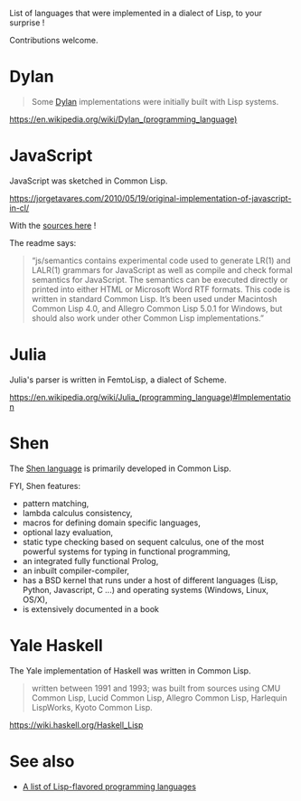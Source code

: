 List of languages that were implemented in a dialect of Lisp, to your surprise !

Contributions welcome.

# Dylan

> Some [Dylan](https://en.wikipedia.org/wiki/Dylan_(programming_language)) implementations were initially built with Lisp systems.

https://en.wikipedia.org/wiki/Dylan_(programming_language)

# JavaScript

JavaScript was sketched in Common Lisp.

https://jorgetavares.com/2010/05/19/original-implementation-of-javascript-in-cl/

With the [sources here](https://dxr.mozilla.org/mozilla/source/js2/semantics/) !

The readme says:

> “js/semantics contains experimental code used to generate LR(1) and LALR(1) grammars for JavaScript as well as compile and check formal semantics for JavaScript.  The semantics can be executed directly or printed into either HTML or Microsoft Word RTF formats. This code is written in standard Common Lisp.  It’s been used under Macintosh Common Lisp 4.0, and Allegro Common Lisp 5.0.1 for Windows, but should also work under other Common Lisp implementations.”

# Julia

Julia's parser is written in FemtoLisp, a dialect of Scheme.

https://en.wikipedia.org/wiki/Julia_(programming_language)#Implementation

# Shen

The [Shen language](http://shenlanguage.org/) is primarily developed in Common Lisp.

FYI, Shen features:



- pattern matching,
- lambda calculus consistency,
- macros for defining domain specific languages,
- optional lazy evaluation,
- static type checking based on sequent calculus, one of the most powerful systems for typing in functional programming,
- an integrated fully functional Prolog,
- an inbuilt compiler-compiler,
- has a BSD kernel that runs under a host of different languages (Lisp, Python, Javascript, C ...) and operating systems (Windows, Linux, OS/X),
- is extensively documented in a book

# Yale Haskell

The Yale implementation of Haskell was written in Common Lisp.

> written between 1991 and 1993; was built from sources using CMU Common Lisp, Lucid Common Lisp, Allegro Common Lisp, Harlequin LispWorks, Kyoto Common Lisp.

https://wiki.haskell.org/Haskell_Lisp

# See also

- [A list of Lisp-flavored programming languages](https://github.com/dundalek/awesome-lisp-languages)
